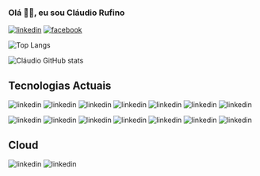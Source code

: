 ### Olá 🙋‍♂️, eu sou Cláudio Rufino

[![linkedin](https://img.shields.io/badge/LinkedIn-0077B5?style=for-the-badge&logo=linkedin&logoColor=white)](www.linkedin.com/in/claudio-rufino-milonga)
[![facebook](https://img.shields.io/badge/Facebook-1877F2?style=for-the-badge&logo=facebook&logoColor=white)](https://web.facebook.com/profile.php?id=100009091174303)


![Top Langs](https://github-readme-stats.vercel.app/api/top-langs/?username=ClaudioRufino)

![Cláudio GitHub stats](https://github-readme-stats.vercel.app/api?username=ClaudioRufino&show_icons=true&theme=radical)



## Tecnologias Actuais

![linkedin](https://img.shields.io/badge/HTML5-E34F26?style=for-the-badge&logo=html5&logoColor=white)
![linkedin](https://img.shields.io/badge/CSS3-1572B6?style=for-the-badge&logo=css3&logoColor=white)
![linkedin](https://img.shields.io/badge/JavaScript-323330?style=for-the-badge&logo=javascript&logoColor=F7DF1E)
![linkedin](https://img.shields.io/badge/Bootstrap-563D7C?style=for-the-badge&logo=bootstrap&logoColor=white)
![linkedin](https://img.shields.io/badge/PHP-777BB4?style=for-the-badge&logo=php&logoColor=white)
![linkedin](https://img.shields.io/badge/Laravel-FF2D20?style=for-the-badge&logo=laravel&logoColor=white)
![linkedin](https://img.shields.io/badge/MySQL-005C84?style=for-the-badge&logo=mysql&logoColor=white)

![linkedin](https://img.shields.io/badge/Dart-0175C2?style=for-the-badge&logo=dart&logoColor=white)
![linkedin](https://img.shields.io/badge/Flutter-02569B?style=for-the-badge&logo=flutter&logoColor=white)
![linkedin](https://img.shields.io/badge/React-20232A?style=for-the-badge&logo=react&logoColor=61DAFB)
![linkedin](https://img.shields.io/badge/PostgreSQL-316192?style=for-the-badge&logo=postgresql&logoColor=white)
![linkedin](https://img.shields.io/badge/Markdown-000000?style=for-the-badge&logo=markdown&logoColor=white)
![linkedin](https://img.shields.io/badge/Java-ED8B00?style=for-the-badge&logo=openjdk&logoColor=white)
![linkedin](https://img.shields.io/badge/Python-14354C?style=for-the-badge&logo=python&logoColor=whitefor-the-badge&logo=laravel&logoColor=whit)


## Cloud
![linkedin](https://img.shields.io/badge/Vercel-000000?style=for-the-badge&logo=vercel&logoColor=white)
![linkedin](https://img.shields.io/badge/Netlify-00C7B7?style=for-the-badge&logo=netlify&logoColor=white)

